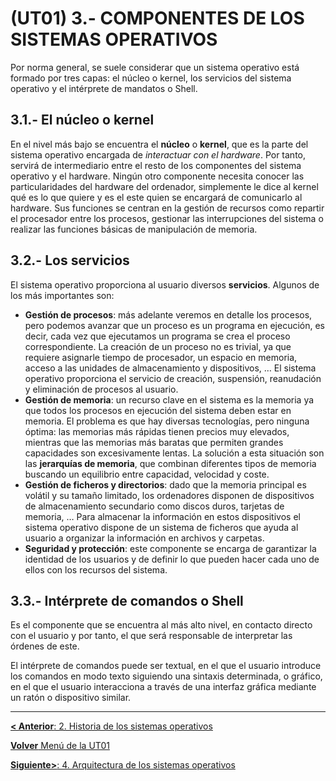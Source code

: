 # (UT01) 3.- COMPONENTES DE LOS SISTEMAS OPERATIVOS

Por norma general, se suele considerar que un sistema operativo está formado por tres capas: el núcleo o kernel, los servicios del sistema operativo y el intérprete de mandatos o Shell.


## 3.1.- El núcleo o kernel

En el nivel más bajo se encuentra el **núcleo** o **kernel**, que es la parte del sistema operativo encargada de *interactuar con el hardware*. Por tanto, servirá de intermediario entre el resto de los componentes del sistema operativo y el hardware. Ningún otro componente necesita conocer las particularidades del hardware del ordenador, simplemente le dice al kernel qué es lo que quiere y es el este quien se encargará de comunicarlo al hardware.
Sus funciones se centran en la gestión de recursos como repartir el procesador entre los procesos, gestionar las interrupciones del sistema o realizar las funciones básicas de manipulación de memoria.

## 3.2.- Los servicios

El sistema operativo proporciona al usuario diversos **servicios**. Algunos de los más importantes son:

- **Gestión de procesos**: más adelante veremos en detalle los procesos, pero podemos avanzar que un proceso es un programa en ejecución, es decir, cada vez que ejecutamos un programa se crea el proceso correspondiente. La creación de un proceso no es trivial, ya que requiere asignarle tiempo de procesador, un espacio en memoria, acceso a las unidades de almacenamiento y dispositivos, … El sistema operativo proporciona el servicio de creación, suspensión, reanudación y eliminación de procesos al usuario.
- **Gestión de memoria**: un recurso clave en el sistema es la memoria ya que todos los procesos en ejecución del sistema deben estar en memoria. El problema es que hay diversas tecnologías, pero ninguna óptima: las memorias más rápidas tienen precios muy elevados, mientras que las memorias más baratas que permiten grandes capacidades son excesivamente lentas. La solución a esta situación son las **jerarquías de memoria**, que combinan diferentes tipos de memoria buscando un equilibrio entre capacidad, velocidad y coste.
- **Gestión de ficheros y directorios**: dado que la memoria principal es volátil y su tamaño limitado, los ordenadores disponen de dispositivos de almacenamiento secundario como discos duros, tarjetas de memoria, … Para almacenar la información en estos dispositivos el sistema operativo dispone de un sistema de ficheros que ayuda al usuario a organizar la información en archivos y carpetas.
- **Seguridad y protección**: este componente se encarga de garantizar la identidad de los usuarios y de definir lo que pueden hacer cada uno de ellos con los recursos del sistema.


## 3.3.- Intérprete de comandos o Shell

Es el componente que se encuentra al más alto nivel, en contacto directo con el usuario y por tanto, el que será responsable de interpretar las órdenes de este.

El intérprete de comandos puede ser textual, en el que el usuario introduce los comandos en modo texto siguiendo una sintaxis determinada, o gráfico, en el que el usuario interacciona a través de una interfaz gráfica mediante un ratón o dispositivo similar.

***

[**< Anterior**: 2. Historia de los sistemas operativos](02_historia.md)

[**Volver** Menú de la UT01](index_UT01.md)

[**Siguiente>**: 4. Arquitectura de los sistemas operativos](04_arquitectura.md)
